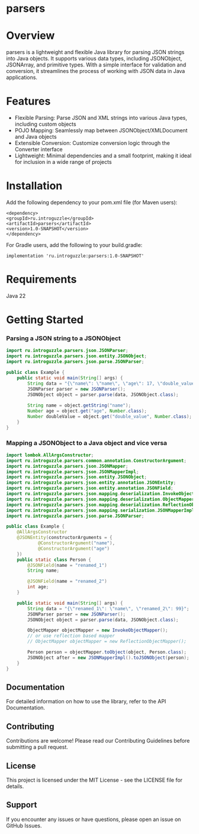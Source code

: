 # parsers

# Overview
parsers is a lightweight and flexible Java library for parsing JSON strings into Java objects. It supports various data types, including JSONObject, JSONArray, and primitive types. With a simple interface for validation and conversion, it streamlines the process of working with JSON data in Java applications.

# Features
- Flexible Parsing: Parse JSON and XML strings into various Java types, including custom objects
- POJO Mapping: Seamlessly map between JSONObject/XMLDocument and Java objects
- Extensible Conversion: Customize conversion logic through the Converter interface
- Lightweight: Minimal dependencies and a small footprint, making it ideal for inclusion in a wide range of projects

# Installation
Add the following dependency to your pom.xml file (for Maven users):

```
<dependency>
<groupId>ru.introguzzle</groupId>
<artifactId>parsers</artifactId>
<version>1.0-SNAPSHOT</version>
</dependency>
```
For Gradle users, add the following to your build.gradle:

```
implementation 'ru.introguzzle:parsers:1.0-SNAPSHOT'
```
# Requirements
Java 22

# Getting Started
### Parsing a JSON string to a JSONObject

```java
import ru.introguzzle.parsers.json.JSONParser;
import ru.introguzzle.parsers.json.entity.JSONObject;
import ru.introguzzle.parsers.json.parse.JSONParser;

public class Example {
    public static void main(String[] args) {
        String data = "{\"name\": \"name\", \"age\": 17, \"double_value\": 333.3}";
        JSONParser parser = new JSONParser();
        JSONObject object = parser.parse(data, JSONObject.class);
        
        String name = object.getString("name");
        Number age = object.get("age", Number.class);
        Number doubleValue = object.get("double_value", Number.class);
    }
}
```
### Mapping a JSONObject to a Java object and vice versa

```java
import lombok.AllArgsConstructor;
import ru.introguzzle.parsers.common.annotation.ConstructorArgument;
import ru.introguzzle.parsers.json.JSONMapper;
import ru.introguzzle.parsers.json.JSONMapperImpl;
import ru.introguzzle.parsers.json.entity.JSONObject;
import ru.introguzzle.parsers.json.entity.annotation.JSONEntity;
import ru.introguzzle.parsers.json.entity.annotation.JSONField;
import ru.introguzzle.parsers.json.mapping.deserialization.InvokeObjectMapper;
import ru.introguzzle.parsers.json.mapping.deserialization.ObjectMapper;
import ru.introguzzle.parsers.json.mapping.deserialization.ReflectionObjectMapper;
import ru.introguzzle.parsers.json.mapping.serialization.JSONMapperImpl;
import ru.introguzzle.parsers.json.parse.JSONParser;

public class Example {
    @AllArgsConstructor
    @JSONEntity(constructorArguments = {
            @ConstructorArgument("name"),
            @ConstructorArgument("age")
    })
    public static class Person {
        @JSONField(name = "renamed_1")
        String name;

        @JSONField(name = "renamed_2")
        int age;
    }

    public static void main(String[] args) {
        String data = "{\"renamed_1\": \"name\", \"renamed_2\": 99}";
        JSONParser parser = new JSONParser();
        JSONObject object = parser.parse(data, JSONObject.class);

        ObjectMapper objectMapper = new InvokeObjectMapper();
        // or use reflection based mapper
        // ObjectMapper objectMapper = new ReflectionObjectMapper();

        Person person = objectMapper.toObject(object, Person.class);
        JSONObject after = new JSONMapperImpl().toJSONObject(person);
    }
}
```
## Documentation
For detailed information on how to use the library, refer to the API Documentation.

## Contributing
Contributions are welcome! Please read our Contributing Guidelines before submitting a pull request.

## License
This project is licensed under the MIT License - see the LICENSE file for details.

## Support
If you encounter any issues or have questions, please open an issue on GitHub Issues.